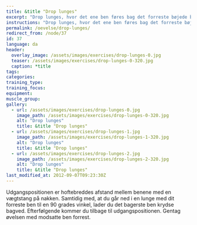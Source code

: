 ```yaml
---
title: &title "Drop lunges"
excerpt: "Drop lunges, hvor det ene ben føres bag det forreste bøjede ben."
instructions: "Drop lunges, hvor det ene ben føres bag det forreste bøjede ben."
permalink: /oevelse/drop-lunges/
redirect_from: /node/37
id: 37
language: da
header:
  overlay_image: /assets/images/exercises/drop-lunges-0.jpg
  teaser: /assets/images/exercises/drop-lunges-0-320.jpg
  caption: *title
tags:
categories:
training_type: 
training_focus: 
equipment:
muscle_group:
gallery:
  - url: /assets/images/exercises/drop-lunges-0.jpg
    image_path: /assets/images/exercises/drop-lunges-0-320.jpg
    alt: "Drop lunges"
    title: &title "Drop lunges"
  - url: /assets/images/exercises/drop-lunges-1.jpg
    image_path: /assets/images/exercises/drop-lunges-1-320.jpg
    alt: "Drop lunges"
    title: &title "Drop lunges"
  - url: /assets/images/exercises/drop-lunges-2.jpg
    image_path: /assets/images/exercises/drop-lunges-2-320.jpg
    alt: "Drop lunges"
    title: &title "Drop lunges"
last_modified_at: 2012-09-07T09:23:30Z
---
```


Udgangspositionen er hoftebreddes afstand mellem benene med en vægtstang på nakken. Samtidig med, at du går ned i en lunge med dit forreste ben til en 90 grades vinkel, lader du det bagerste ben krydse bagved. Efterfølgende kommer du tilbage til udgangspositionen. Gentag øvelsen med modsatte ben forrest.
